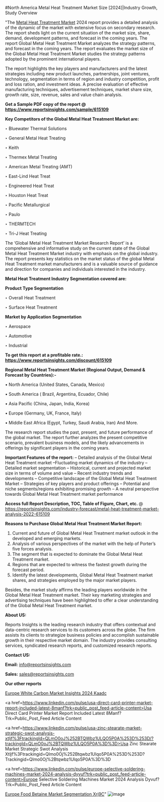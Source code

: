 #North America Metal Heat Treatment Market Size [2024]|Industry Growth, Study Overview

"The <a href=https://www.reportsinsights.com/sample/615109>Metal Heat Treatment Market</a> 2024 report provides a detailed analysis of the dynamic of the market with extensive focus on secondary research. The report sheds light on the current situation of the market size, share, demand, development patterns, and forecast in the coming years. The report Global Metal Heat Treatment Market analyzes the strategy patterns, and forecast in the coming years. The report evaluates the market size of the Global Metal Heat Treatment Market studies the strategy patterns adopted by the prominent international players.

The report highlights the key players and manufacturers and the latest strategies including new product launches, partnerships, joint ventures, technology, segmentation in terms of region and industry competition, profit and loss ration, and investment ideas. A precise evaluation of effective manufacturing techniques, advertisement techniques, market share size, growth rate, size, revenue, sales and value chain analysis.

<strong>Get a Sample PDF copy of the report @ <a href=https://www.reportsinsights.com/sample/615109 style=color:#0000ff;>https://www.reportsinsights.com/sample/615109</a></strong>

<strong>Key Competitors of the Global Metal Heat Treatment Market are:</strong>

‣ Bluewater Thermal Solutions

‣ General Metal Heat Treating

‣ Keith

‣ Thermex Metal Treating

‣ American Metal Treating (AMT)

‣ East-Lind Heat Treat

‣ Engineered Heat Treat

‣ Houston Heat Treat

‣ Pacific Metallurgical

‣ Paulo

‣ THERMTECH

‣ Tri-J Heat Treating

The ‘Global Metal Heat Treatment Market Research Report’ is a comprehensive and informative study on the current state of the Global Metal Heat Treatment Market industry with emphasis on the global industry. The report presents key statistics on the market status of the global Metal Heat Treatment market manufacturers and is a valuable source of guidance and direction for companies and individuals interested in the industry.

<strong>Metal Heat Treatment Industry Segmentation covered are:</strong>

<strong>Product Type Segmentation</strong>

‣ Overall Heat Treatment

‣ Surface Heat Treatment

<strong>Market by Application Segmentation</strong>

‣ Aerospace

‣ Automotive

‣ Industrial

<strong>To get this report at a profitable rate.: <a href=https://www.reportsinsights.com/discount/615109 style=color:#0000ff;>https://www.reportsinsights.com/discount/615109</a></strong>

<strong>Regional Metal Heat Treatment Market (Regional Output, Demand &amp; Forecast by Countries):-</strong>

• North America (United States, Canada, Mexico)

• South America ( Brazil, Argentina, Ecuador, Chile)

• Asia Pacific (China, Japan, India, Korea)

• Europe (Germany, UK, France, Italy)

• Middle East Africa (Egypt, Turkey, Saudi Arabia, Iran) And More.

The research report studies the past, present, and future performance of the global market. The report further analyzes the present competitive scenario, prevalent business models, and the likely advancements in offerings by significant players in the coming years.

<strong>Important Features of the report:</strong>
– Detailed analysis of the Global Metal Heat Treatment market
–Fluctuating market dynamics of the industry
–Detailed market segmentation
– Historical, current and projected market size in terms of volume and value
– Recent industry trends and developments
– Competitive landscape of the Global Metal Heat Treatment Market
– Strategies of key players and product offerings
– Potential and niche segments/regions exhibiting promising growth
– A neutral perspective towards Global Metal Heat Treatment market performance

<strong>Access full Report Description, TOC, Table of Figure, Chart, etc. </strong>@   <a href=https://reportsinsights.com/industry-forecast/metal-heat-treatment-market-analysis-2022-615109 style=color:#0000ff;>https://reportsinsights.com/industry-forecast/metal-heat-treatment-market-analysis-2022-615109</a>

<strong>Reasons to Purchase Global Metal Heat Treatment Market Report:</strong>
1. Current and future of Global Metal Heat Treatment market outlook in the developed and emerging markets.
2. Analysis of various perspectives of the market with the help of Porter’s five forces analysis.
3. The segment that is expected to dominate the Global Metal Heat Treatment market.
4. Regions that are expected to witness the fastest growth during the forecast period.
5. Identify the latest developments, Global Metal Heat Treatment market shares, and strategies employed by the major market players.

Besides, the market study affirms the leading players worldwide in the Global Metal Heat Treatment market. Their key marketing strategies and advertising techniques have been highlighted to offer a clear understanding of the Global Metal Heat Treatment market.

<strong><strong>About US</strong>:</strong>

Reports Insights is the leading research industry that offers contextual and data-centric research services to its customers across the globe. The firm assists its clients to strategize business policies and accomplish sustainable growth in their respective market domain. The industry provides consulting services, syndicated research reports, and customized research reports.

<strong>Contact US:</strong>

<p class=><b>Email:</b> <a href=mailto:info@reportsinsights.com>info@reportsinsights.com</a></p>
<p class=><b>Sales:</b> <a href=mailto:sales@reportsinsights.com>sales@reportsinsights.com</a></p>

<strong>Our other reports</strong>

<a href=https://www.linkedin.com/pulse/europe-white-carbon-market-insights-2024-kaadc/>Europe White Carbon Market Insights 2024 Kaadc</a>

<a href=https://www.linkedin.com/pulse/usa-direct-card-printer-market-report-included-latest-8manf?trk=public_post_feed-article-content>Usa Direct Card Printer Market Report Included Latest 8Manf?Trk=Public_Post_Feed Article Content</a>

<a href=https://www.linkedin.com/pulse/usa-zinc-stearate-market-strategic-swot-analysis-xtljf%3FtrackingId=QLmO0oJ%252BTQWbz1ULQO5P0A%253D%253D/?trackingId=QLmO0oJ%2BTQWbz1ULQO5P0A%3D%3D>Usa Zinc Stearate Market Strategic Swot Analysis Xtljf%3Ftrackingid=Qlmo0Oj%252Btqwbz1Ulqo5P0A%253D%253D?Trackingid=Qlmo0Oj%2Btqwbz1Ulqo5P0A%3D%3D</a>

<a href=https://www.linkedin.com/pulse/europe-selective-soldering-machines-market-2024-analysis-dyvuf?trk=public_post_feed-article-content>Europe Selective Soldering Machines Market 2024 Analysis Dyvuf?Trk=Public_Post_Feed Article Content</a>

<a href=https://www.linkedin.com/pulse/europe-food-betaine-market-segmentation-xrj9c/>Europe Food Betaine Market Segmentation Xrj9C</a>"
![image](https://github.com/aanak123/RIMarketer1/assets/158471119/ddc38ca8-a9bd-400d-9821-0734d311d022)
